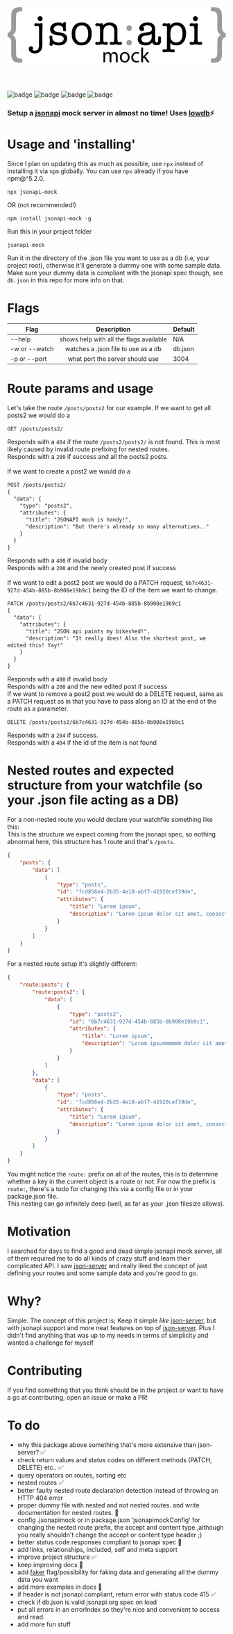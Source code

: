 <p align="center">
  <img src="https://raw.githubusercontent.com/Thomas-X/jsonapi-mock/master/jsonapi.jpg" alt="jsonapi mock"/>
</p>
<br/> 
<br/>  
<p>
<img src="http://forthebadge.com/images/badges/built-with-love.svg" alt="badge"/>
<img src="http://forthebadge.com/images/badges/contains-cat-gifs.svg" alt="badge"/>
<img src="http://forthebadge.com/images/badges/uses-js.svg" alt="badge"/>
<img src="http://forthebadge.com/images/badges/gluten-free.svg" alt="badge"/>
</p>




### Setup a [jsonapi](http://jsonapi.org/) mock server in **almost** no time! Uses [lowdb](https://github.com/typicode/lowdb)⚡️
# Usage and 'installing'
Since I plan on updating this as much as possible, use `npx` instead of installing it via `npm` globally. You can use `npx` already if you have npm@^5.2.0.
```
npx jsonapi-mock
```
OR (not recommended!)
```
npm install jsonapi-mock -g
```
Run this in your project folder
```
jsonapi-mock
```
Run it in the directory of the .json file you want to use as a db (i.e, your project root), otherwise it'll generate a dummy one with some sample data. Make sure your dummy data is compliant with the jsonapi spec though, see `db.json` in this repo for more info on that.

# Flags
| Flag          | Description     |  Default |
| ------------- |:-------------:|                             ---- |
| --help        | shows help with all the flags available | N/A |
| -w or --watch | watches a .json file to use as a db      | db.json |
| -p or --port | what port the server should use      | 3004 |

# Route params and usage
Let's take the route `/posts/posts2` for our example.
If we want to get all posts2 we would do a 
```
GET /posts/posts2/
```
Responds with a `404` if the route `/posts2/posts2/` is not found. This is most likely caused by invalid route prefixing for nested routes. <br/>
Responds with a `200` if success and all the posts2 posts. <br/>
<br/>
If we want to create a post2 we would do a
```
POST /posts/posts2/
{
  "data": {
    "type": "posts2",
    "attributes": {
      "title": "JSONAPI mock is handy!",
      "description": "But there's already so many alternatives.."
    }
  }
}
```
Responds with a `400` if invalid body <br/>
Responds with a `200` and the newly created post if success<br/>
<br/>
If we want to edit a post2 post we would do a PATCH request, `6b7c4631-927d-454b-885b-8b908e19b9c1` being the ID of the item we want to change.
```
PATCH /posts/posts2/6b7c4631-927d-454b-885b-8b908e19b9c1
{
  "data": {
    "attributes": {
      "title": "JSON api paints my bikeshed!",
      "description": "It really does! Also the shortest post, we edited this! Yay!"
    }
  }
}
```
Responds with a `400` if invalid body <br/>
Responds with a `200` and the new edited post if success
<br/>
If we want to remove a post2 post we would do a DELETE request, same as a PATCH request as in that you have to pass along an ID at the end of the route as a parameter.
```
DELETE /posts/posts2/6b7c4631-927d-454b-885b-8b908e19b9c1
```
Responds with a `204` if success. <br/>
Responds with a `404` if the id of the item is not found <br/>
# Nested routes and expected structure from your watchfile (so your .json file acting as a DB)
For a non-nested route you would declare your watchfile something like this: <br/>
This is the structure we expect coming from the jsonapi spec, so nothing abnormal here, this structure has 1 route and that's
`/posts`.
```json
{
    "posts": {
        "data": [
            {
                "type": "posts",
                "id": "fcd856e4-2b35-4e18-abf7-41920cef39de",
                "attributes": {
                    "title": "Lorem ipsum",
                    "description": "Lorem ipsum dolor sit amet, consectetur adipisicing elit. Animi dicta dolorum officia sapiente. Ad alias, enim itaque iure libero maxime minus nemo, non nulla, officiis quia saepe totam veritatis voluptatem."
                }
            }
        ]
    }
}
```
For a nested route setup it's slightly different:
```json
{
    "route:posts": {
        "route:posts2": {
            "data": [
                {
                    "type": "posts2",
                    "id": "6b7c4631-927d-454b-885b-8b908e19b9c1",
                    "attributes": {
                        "title": "Lorem ipsum",
                        "description": "Lorem ipsummmmmm dolor sit amet, consectetur adipisicing elit. Animi dicta dolorum officia sapiente. Ad alias, enim itaque iure libero maxime minus nemo, non nulla, officiis quia saepe totam veritatis voluptatem."
                    }
                }
            ]
        },
        "data": [
            {
                "type": "posts",
                "id": "fcd856e4-2b35-4e18-abf7-41920cef39de",
                "attributes": {
                    "title": "Lorem ipsum",
                    "description": "Lorem ipsum dolor sit amet, consectetur adipisicing elit. Animi dicta dolorum officia sapiente. Ad alias, enim itaque iure libero maxime minus nemo, non nulla, officiis quia saepe totam veritatis voluptatem."
                }
            }
        ]
    }
}
```
You might notice the `route:` prefix on all of the routes, this is to determine whether a key in the current object is a route or not. For now the prefix is `route:`, there's a todo for changing this via a config file or in your package.json file. <br/>
This nesting can go infinitely deep (well, as far as your .json filesize allows).
# Motivation
I searched for days to find a good and dead simple jsonapi mock server, all of them required me to do all kinds of crazy stuff and learn their complicated API. I saw [json-server](https://github.com/typicode/json-server) and really liked the concept of just defining your routes and some sample data and you're good to go.

# Why? 
Simple. The concept of this project is; Keep it simple *like* [json-server](https://github.com/typicode/json-server), but with jsonapi support and more neat features on top of [json-server](https://github.com/typicode/json-server). Plus I didn't find anything that was up to my needs in terms of simplicity and wanted a challenge for myself

# Contributing
If you find something that you think should be in the project or want to have a go at contributing, open an issue or make a PR!

# To do
+ why this package above something that's more extensive than json-server? ✅
+ check return values and status codes on different methods (PATCH, DELETE) etc.. ✅
+ query operators on routes, sorting etc
+ nested routes ✅
+ better faulty nested route declaration detection instead of throwing an HTTP 404 error
+ proper dummy file with nested and not nested routes. and write documentation for nested routes. 🚧
+ config .jsonapimock or in package.json 'jsonapimockConfig' for changing the nested route prefix, the accept and content type ,although you really shouldn't change the accept or content type header ;)
+ better status code responses compliant to jsonapi spec 🚧
+ add links, relationships, included, self and meta support
+ improve project structure ✅
+ keep improving docs 🚧
+ add [faker](https://www.npmjs.com/package/faker) flag/possibility for faking data and generating all the dummy data you want
+ add more examples in docs 🚧
+ if header is not jsonapi compliant, return error with status code 415 ✅
+ check if db.json is valid jsonapi.org spec on load
+ put all errors in an errorIndex so they're nice and convenient to access and read.
+ add more fun stuff
